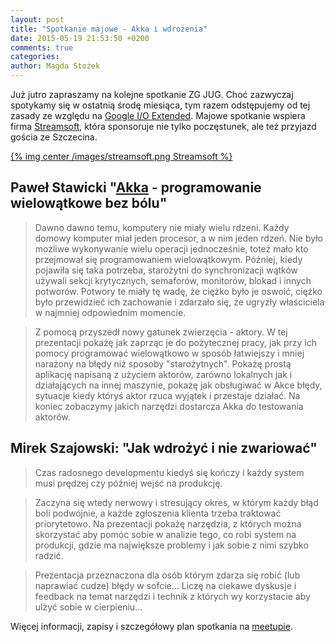 ```yaml
---
layout: post
title: "Spotkanie majowe - Akka i wdrożenia"
date: 2015-05-19 21:53:50 +0200
comments: true
categories: 
author: Magda Stożek
---
```

Już jutro zapraszamy na kolejne spotkanie ZG JUG. Choć zazwyczaj spotykamy się w ostatnią środę miesiąca, tym razem odstępujemy od tej zasady ze względu na <a href="https://plus.google.com/events/c8q71vfv6ntr4llg0hqkl9m3i9g" target="_blank">Google I/O Extended</a>. Majowe spotkanie wspiera firma <a href="http://streamsoft.pl/" target="_blank">Streamsoft</a>, która sponsoruje nie tylko poczęstunek, ale też przyjazd gościa ze Szczecina.

[{% img center /images/streamsoft.png Streamsoft %}](http://streamsoft.pl)

## Paweł Stawicki "<a href="http://akka.io/" target="_blank">Akka</a> - programowanie wielowątkowe bez bólu"

> Dawno dawno temu, komputery nie miały wielu rdzeni. Każdy domowy komputer miał jeden procesor, a w nim jeden rdzeń. Nie było możliwe wykonywanie wielu operacji jednocześnie, toteż mało kto przejmował się programowaniem wielowątkowym. Później, kiedy pojawiła się taka potrzeba, starożytni do synchronizacji wątków używali sekcji krytycznych, semaforów, monitorów, blokad i innych potworów. Potwory te miały tę wadę, że ciężko było je oswoić, ciężko było przewidzieć ich zachowanie i zdarzało się, że ugryzły właściciela w najmniej odpowiednim momencie.
 
> Z pomocą przyszedł nowy gatunek zwierzęcia - aktory. W tej prezentacji pokażę jak zaprząc je do pożytecznej pracy, jak przy ich pomocy programować wielowątkowo w sposób łatwiejszy i mniej narażony na błędy niż sposoby "starożytnych". Pokażę prostą aplikację napisaną z użyciem aktorów, zarówno lokalnych jak i działających na innej maszynie, pokażę jak obsługiwać w Akce błędy, sytuacje kiedy któryś aktor rzuca wyjątek i przestaje działać. Na koniec zobaczymy jakich narzędzi dostarcza Akka do testowania aktorów.

## Mirek Szajowski: "Jak wdrożyć i nie zwariować"

> Czas radosnego developmentu kiedyś się kończy i każdy system musi prędzej czy później wejść na produkcję.

> Zaczyna się wtedy nerwowy i stresujący okres, w którym każdy błąd boli podwójnie,  a każde zgłoszenia klienta trzeba traktować priorytetowo.
Na prezentacji pokażę narzędzia, z których można skorzystać aby pomóc sobie w analizie tego, co robi system na produkcji, gdzie ma największe problemy i jak sobie z nimi szybko radzić. 

> Prezentacja przeznaczona dla osób którym zdarza się robić (lub naprawiać cudze) błędy w sofcie... Liczę na ciekawe dyskusje i feedback na temat narzędzi i technik z których wy korzystacie aby ulżyć sobie w cierpieniu...


Więcej informacji, zapisy i szczegółowy plan spotkania na <a href="http://www.meetup.com/Zielona-Gora-JUG/events/222328452/" target="_blank">meetupie</a>.

